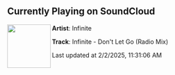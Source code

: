 ## Currently Playing on SoundCloud

[<img align="left" width="100" src="https://i1.sndcdn.com/artworks-1Qj4R7A07OtI8Rgc-Ejzzbg-t500x500.jpg">](https://soundcloud.com/rewiredrecordsuk/infinite-dont-let-go-radio-mix)

**Artist**: Infinite 

**Track**: Infinite - Don't Let Go (Radio Mix)

Last updated at 2/2/2025, 11:31:06 AM
